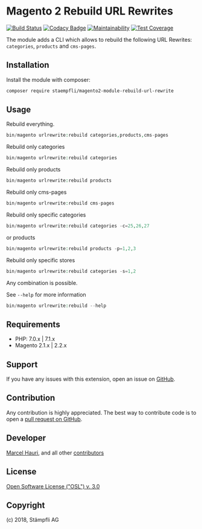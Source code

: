 # Magento 2 Rebuild URL Rewrites

[![Build Status](https://travis-ci.org/staempfli/magento2-module-rebuild-url-rewrite.svg?branch=develop)](https://travis-ci.org/staempfli/magento2-module-rebuild-url-rewrite)
[![Codacy Badge](https://api.codacy.com/project/badge/Grade/b52dfcea9619437d8ae46e311b038c9a)](https://www.codacy.com/app/Staempfli/magento2-module-rebuild-url-rewrite?utm_source=github.com&amp;utm_medium=referral&amp;utm_content=staempfli/magento2-module-rebuild-url-rewrite&amp;utm_campaign=Badge_Grade)
[![Maintainability](https://api.codeclimate.com/v1/badges/9171761a16613b73ba35/maintainability)](https://codeclimate.com/github/staempfli/magento2-module-rebuild-url-rewrite/maintainability)
[![Test Coverage](https://api.codeclimate.com/v1/badges/9171761a16613b73ba35/test_coverage)](https://codeclimate.com/github/staempfli/magento2-module-rebuild-url-rewrite/test_coverage)

The module adds a CLI which allows to rebuild the following URL Rewrites: `categories`, `products` and `cms-pages`.  
 
## Installation  
  
Install the module with composer:  
  
```sh  
composer require staempfli/magento2-module-rebuild-url-rewrite  
```  

## Usage

Rebuild everything.

```php  
bin/magento urlrewrite:rebuild categories,products,cms-pages  
```

Rebuild only categories

```php  
bin/magento urlrewrite:rebuild categories  
```

Rebuild only products

```php  
bin/magento urlrewrite:rebuild products  
```  

Rebuild only cms-pages

```php  
bin/magento urlrewrite:rebuild cms-pages  
``` 

Rebuild only specific categories

```php  
bin/magento urlrewrite:rebuild categories -c=25,26,27  
```

 or products

```php  
bin/magento urlrewrite:rebuild products -p=1,2,3  
```  

Rebuild only specific stores

```php  
bin/magento urlrewrite:rebuild categories -s=1,2  
```

Any combination is possible.

See `--help` for more information

```php  
bin/magento urlrewrite:rebuild --help  
```
  
## Requirements  
  
- PHP: 7.0.x | 7.1.x  
- Magento 2.1.x | 2.2.x  
  
Support  
-------  
If you have any issues with this extension, open an issue on [GitHub](https://github.com/staempfli/magento2-module-rebuild-url-rewrite/issues).  
  
Contribution  
------------  
Any contribution is highly appreciated. The best way to contribute code is to open a [pull request on GitHub](https://help.github.com/articles/using-pull-requests).  
  
Developer  
---------  
[Marcel Hauri](https://github.com/mhauri), and all other [contributors](https://github.com/staempfli/magento2-module-rebuild-url-rewrite/contributors)  
  
License  
-------  
[Open Software License ("OSL") v. 3.0](https://opensource.org/licenses/OSL-3.0)  
  
Copyright  
---------  
(c) 2018, Stämpfli AG